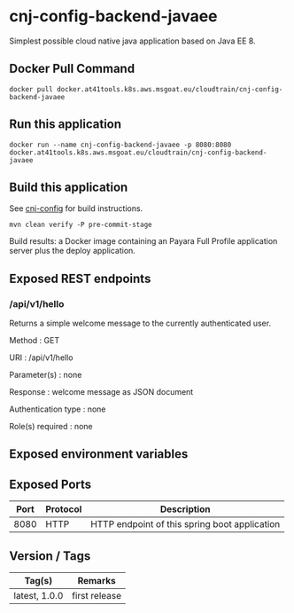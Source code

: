 # cnj-config-backend-javaee

Simplest possible cloud native java application based on Java EE 8.

## Docker Pull Command
`docker pull docker.at41tools.k8s.aws.msgoat.eu/cloudtrain/cnj-config-backend-javaee`

## Run this application 

``` 
docker run --name cnj-config-backend-javaee -p 8080:8080 docker.at41tools.k8s.aws.msgoat.eu/cloudtrain/cnj-config-backend-javaee
```

## Build this application 

See [cnj-config](../README.md) for build instructions.

``` 
mvn clean verify -P pre-commit-stage
```

Build results: a Docker image containing an Payara Full Profile application server plus the deploy application.

## Exposed REST endpoints

### /api/v1/hello

Returns a simple welcome message to the currently authenticated user.

Method
: GET

URI
: /api/v1/hello

Parameter(s)
: none

Response
: welcome message as JSON document

Authentication type
: none

Role(s) required
: none


## Exposed environment variables

## Exposed Ports

| Port | Protocol | Description |
| --- | --- | --- |
| 8080 | HTTP | HTTP endpoint of this spring boot application | 
 
## Version / Tags

| Tag(s) | Remarks |
| --- | --- |
| latest, 1.0.0 | first release |
